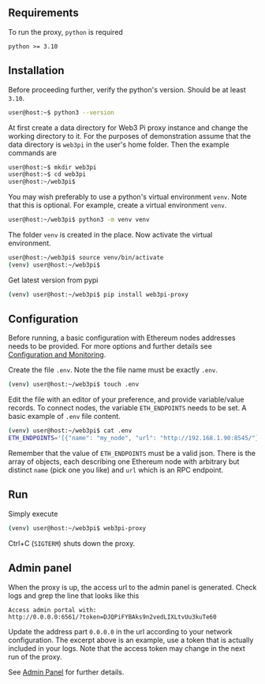 ## Requirements

To run the proxy, `python` is required

```
python >= 3.10
```

## Installation

Before proceeding further, verify the python's version. Should be at least `3.10`.

```bash
user@host:~$ python3 --version
```

At first create a data directory for Web3 Pi proxy instance and change the working directory to it.
For the purposes of demonstration assume that the data directory is `web3pi` in the user's home folder.
Then the example commands are

```bash
user@host:~$ mkdir web3pi
user@host:~$ cd web3pi
user@host:~/web3pi$
```

You may wish preferably to use a python's virtual environment `venv`. 
Note that this is optional.
For example, create a virtual environment `venv`.
```bash
user@host:~/web3pi$ python3 -m venv venv
```

The folder `venv` is created in the place. Now activate the virtual environment.

```bash
user@host:~/web3pi$ source venv/bin/activate
(venv) user@host:~/web3pi$
```

Get latest version from pypi

```bash
(venv) user@host:~/web3pi$ pip install web3pi-proxy
```

## Configuration

Before running, a basic configuration with Ethereum nodes addresses needs to be provided.
For more options and further details see [Configuration and Monitoring](configuration.md#ethereum-nodes).

Create the file `.env`. Note the the file name must be exactly `.env`.

```bash
(venv) user@host:~/web3pi$ touch .env
```

Edit the file with an editor of your preference, and provide variable/value records.
To connect nodes, the variable `ETH_ENDPOINTS` needs to be set.
A basic example of `.env` file content.

```bash
(venv) user@host:~/web3pi$ cat .env
ETH_ENDPOINTS='[{"name": "my_node", "url": "http://192.168.1.90:8545/"}]'
```

Remember that the value of `ETH_ENDPOINTS` must be a valid json. 
There is the array of objects, each describing one Ethereum node with 
arbitrary but distinct `name` (pick one you like) and `url` which is an RPC endpoint.

## Run

Simply execute

```bash
(venv) user@host:~/web3pi$ web3pi-proxy
```

Ctrl+C (`SIGTERM`) shuts down the proxy.

## Admin panel

When the proxy is up, the access url to the admin panel is generated.
Check logs and grep the line that looks like this
```
Access admin portal with:
http://0.0.0.0:6561/?token=DJQPiFYBAks9n2vedLIXLtvUu3kuTe60
```
Update the address part `0.0.0.0` in the url according to your network configuration.
The excerpt above is an example, use a token that is actually included in your logs.
Note that the access token may change in the next run of the proxy.

See [Admin Panel](admin.md) for further details.